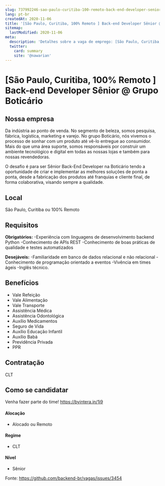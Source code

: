 ```yaml
---
slug: 737992246-sao-paulo-curitiba-100-remoto-back-end-developer-senior-at-grupo-boticario
lang: pt-br
createdAt: 2020-11-06
title: '[São Paulo, Curitiba, 100% Remoto ] Back-end Developer Sênior @ Grupo Boticário - Vaga de Emprego'
sitemap:
  lastModified: 2020-11-06
meta:
  description: 'Detalhes sobre a vaga de emprego: [São Paulo, Curitiba, 100% Remoto ] Back-end Developer Sênior @ Grupo Boticário'
  twitter:
    card: summary
    site: '@nawarian'
---
```


# [São Paulo, Curitiba, 100% Remoto ] Back-end Developer Sênior @ Grupo Boticário

<!--
==================================================
Caso a vaga for remoto durante a pandemia informar no texto "Remoto durante o covid"
==================================================
-->
<!-- 
==================================================
POR FAVOR, SÓ POSTE SE A VAGA FOR PARA BACK-END!

Não faça distinção de gênero no título da vaga.

Use: "Back-End Developer" ao invés de 
"Desenvolvedor Back-End" \o/

Exemplo: `[São Paulo] Back-End Developer @ NOME DA EMPRESA`
==================================================
-->
<!--
==================================================
Caso a vaga for remoto durante a pandemia deixar a linha abaixo
==================================================
-->


## Nossa empresa

Da indústria ao ponto de venda. No segmento de beleza, somos pesquisa, fábrica, logística, marketing e varejo. No grupo Boticário, nós vivemos o processo de sonhar com um produto até vê-lo entregue ao consumidor. Mais do que uma área suporte, somos responsáveis por construir um ambiente tecnológico e digital em todas as nossas lojas e também para nossas revendedoras.

O desafio é para ser Sênior Back-End Developer na Boticário tendo a oportunidade de criar e implementar as melhores soluções de ponta a ponta, desde a fabricação dos produtos até franquias e cliente final, de forma colaborativa, visando sempre a qualidade.

## Local

São Paulo, Curitiba ou 100% Remoto

## Requisitos

**Obrigatórios:**
-Experiência com linguagens de desenvolvimento backend Python
-Conhecimento de APIs REST
-Conhecimento de boas práticas de qualidade e testes automatizados

**Desejáveis:**
-Familiaridade em banco de dados relacional e não relacional
-Conhecimento de programação orientado a eventos
-Vivência em times ágeis 
-Inglês técnico.


## Benefícios
- Vale Refeição
- Vale Alimentação
- Vale Transporte
- Assistência Médica
- Assistência Odontológica
- Auxílio Medicamentos
- Seguro de Vida
- Auxílio Educação Infantil
- Auxílio Babá
- Previdência Privada
- PPR

## Contratação

CLT

## Como se candidatar

Venha fazer parte do time! https://byintera.in/1i9

#### Alocação
- Alocado ou Remoto

#### Regime
- CLT

#### Nível
- Sênior




Fonte: https://github.com/backend-br/vagas/issues/3454